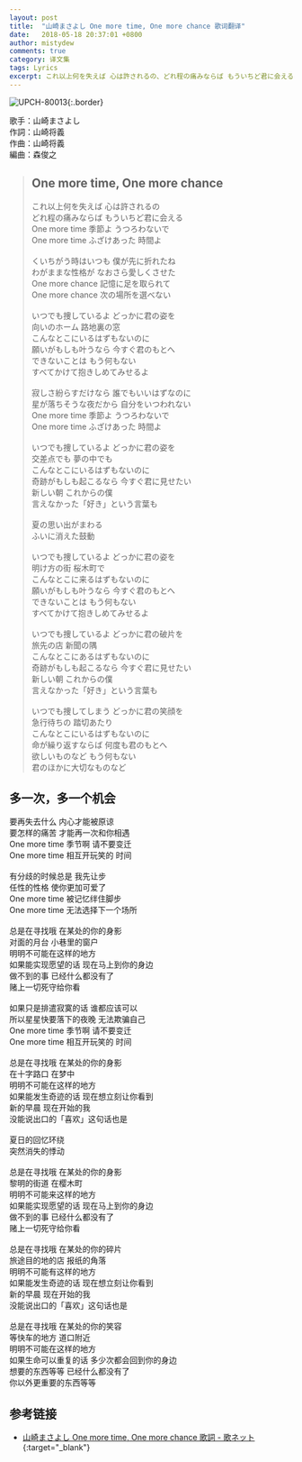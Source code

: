 ```yaml
---
layout: post
title:  "山崎まさよし One more time, One more chance 歌词翻译"
date:   2018-05-18 20:37:01 +0800
author: mistydew
comments: true
category: 译文集
tags: Lyrics
excerpt: これ以上何を失えば 心は許されるの、どれ程の痛みならば もういちど君に会える。One more time 季節よ うつろわないで、One more time ふざけあった 時間よ。
---
```

![UPCH-80013](https://is1-ssl.mzstatic.com/image/thumb/Music128/v4/99/fd/91/99fd91c1-2ccc-636f-029c-2078b3f41037/source/600x600bb.jpg){:.border}

歌手：山崎まさよし<br>
作詞：山崎将義<br>
作曲：山崎将義<br>
編曲：森俊之

<blockquote class="lyric-original">
  <h2>One more time, One more chance</h2>
  <p>
    これ以上何を失えば 心は許されるの<br>
    どれ程の痛みならば もういちど君に会える<br>
    One more time 季節よ うつろわないで<br>
    One more time ふざけあった 時間よ<br>
    <br>
    くいちがう時はいつも 僕が先に折れたね<br>
    わがままな性格が なおさら愛しくさせた<br>
    One more chance 記憶に足を取られて<br>
    One more chance 次の場所を選べない<br>
    <br>
    いつでも捜しているよ どっかに君の姿を<br>
    向いのホーム 路地裏の窓<br>
    こんなとこにいるはずもないのに<br>
    願いがもしも叶うなら 今すぐ君のもとへ<br>
    できないことは もう何もない<br>
    すべてかけて抱きしめてみせるよ<br>
    <br>
    寂しさ紛らすだけなら 誰でもいいはずなのに<br>
    星が落ちそうな夜だから 自分をいつわれない<br>
    One more time 季節よ うつろわないで<br>
    One more time ふざけあった 時間よ<br>
    <br>
    いつでも捜しているよ どっかに君の姿を<br>
    交差点でも 夢の中でも<br>
    こんなとこにいるはずもないのに<br>
    奇跡がもしも起こるなら 今すぐ君に見せたい<br>
    新しい朝 これからの僕<br>
    言えなかった「好き」という言葉も<br>
    <br>
    夏の思い出がまわる<br>
    ふいに消えた鼓動<br>
    <br>
    いつでも捜しているよ どっかに君の姿を<br>
    明け方の街 桜木町で<br>
    こんなとこに来るはずもないのに<br>
    願いがもしも叶うなら 今すぐ君のもとへ<br>
    できないことは もう何もない<br>
    すべてかけて抱きしめてみせるよ<br>
    <br>
    いつでも捜しているよ どっかに君の破片を<br>
    旅先の店 新聞の隅<br>
    こんなとこにあるはずもないのに<br>
    奇跡がもしも起こるなら 今すぐ君に見せたい<br>
    新しい朝 これからの僕<br>
    言えなかった「好き」という言葉も<br>
    <br>
    いつでも捜してしまう どっかに君の笑顔を<br>
    急行待ちの 踏切あたり<br>
    こんなとこにいるはずもないのに<br>
    命が繰り返すならば 何度も君のもとへ<br>
    欲しいものなど もう何もない<br>
    君のほかに大切なものなど
  </p>
</blockquote>

<div class="lyric-translation">
  <h2>多一次，多一个机会</h2>
  <p>
    要再失去什么 内心才能被原谅<br>
    要怎样的痛苦 才能再一次和你相遇<br>
    One more time 季节啊 请不要变迁<br>
    One more time 相互开玩笑的 时间<br>
    <br>
    有分歧的时候总是 我先让步<br>
    任性的性格 使你更加可爱了<br>
    One more time 被记忆绊住脚步<br>
    One more time 无法选择下一个场所<br>
    <br>
    总是在寻找哦 在某处的你的身影<br>
    对面的月台 小巷里的窗户<br>
    明明不可能在这样的地方<br>
    如果能实现愿望的话 现在马上到你的身边<br>
    做不到的事 已经什么都没有了<br>
    赌上一切死守给你看<br>
    <br>
    如果只是排遣寂寞的话 谁都应该可以<br>
    所以星星快要落下的夜晚 无法欺骗自己<br>
    One more time 季节啊 请不要变迁<br>
    One more time 相互开玩笑的 时间<br>
    <br>
    总是在寻找哦 在某处的你的身影<br>
    在十字路口 在梦中<br>
    明明不可能在这样的地方<br>
    如果能发生奇迹的话 现在想立刻让你看到<br>
    新的早晨 现在开始的我<br>
    没能说出口的「喜欢」这句话也是<br>
    <br>
    夏日的回忆环绕<br>
    突然消失的悸动<br>
    <br>
    总是在寻找哦 在某处的你的身影<br>
    黎明的街道 在樱木町<br>
    明明不可能来这样的地方<br>
    如果能实现愿望的话 现在马上到你的身边<br>
    做不到的事 已经什么都没有了<br>
    赌上一切死守给你看<br>
    <br>
    总是在寻找哦 在某处的你的碎片<br>
    旅途目的地的店 报纸的角落<br>
    明明不可能有这样的地方<br>
    如果能发生奇迹的话 现在想立刻让你看到<br>
    新的早晨 现在开始的我<br>
    没能说出口的「喜欢」这句话也是<br>
    <br>
    总是在寻找哦 在某处的你的笑容<br>
    等快车的地方 道口附近<br>
    明明不可能在这样的地方<br>
    如果生命可以重复的话 多少次都会回到你的身边<br>
    想要的东西等等 已经什么都没有了<br>
    你以外更重要的东西等等
  </p>
</div>

## 参考链接

* [山崎まさよし One more time, One more chance 歌詞 - 歌ネット](https://www.uta-net.com/song/9778/){:target="_blank"}
